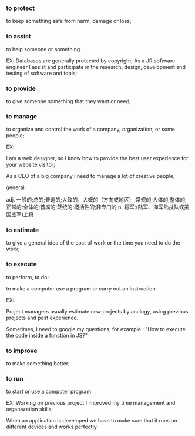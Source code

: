 ### to protect

to keep something safe from harm, damage or loss;

### to assist

to help someone or something

EX:
Databases are generally protected by copyright;
As a JR software engineer I assist and participate in the research, design,
development and testing of software and tools;

### to provide

to give someone something that they want or need;

### to manage

to organize and control the work of a company, organization, or some people;

EX:

I am a web designer, so I know how to provide the best user experience for your website visitor;

As a CEO of a big company I need to manage a lot of creative people;

general:

adj.
一般的;总的;普遍的;大致的，大概的（方向或地区）;常规的;大体的;整体的;正常的;全体的;首席的;笼统的;概括性的;非专门的
n.
将军;(陆军、海军陆战队或美国空军)上将

### to estimate

to give a general idea of the cost of work or the time you need to do the work;

### to execute

to perform, to do;

to make a computer use a program or carry out an instruction

EX:

Project managers usually estimate new projects by analogy,
using previous projects and past experience.

Sometimes, I need to google my questions,
for example : "How to execute the code inside a function in JS?"

### to improve

to make something better;

### to run

to start or use a computer program

EX:
Working on previous project I improved my time management and organazation skills;

When an application is developed we have to make sure that it runs on different devices
and works perfectly.

